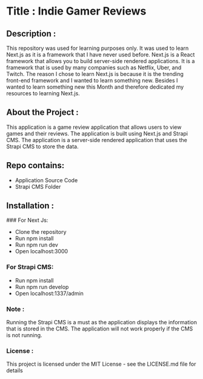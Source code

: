 # Title :  Indie Gamer Reviews

## Description :
This repository was used for learning purposes only. It was used to learn Next.js as it is a framework that I have never used before. Next.js is a React framework that allows you to build server-side rendered applications. It is a framework that is used by many companies such as Netflix, Uber, and Twitch. The reason I chose to learn Next.js is because it is the trending front-end framework and I wanted to learn something new. Besides I wanted to learn something new this Month and therefore dedicated my resources to learning Next.js.


## About the Project :
This application is a game review application that allows users to view games and their reviews. The application is built using Next.js and Strapi CMS. The application is a server-side rendered application that uses the Strapi CMS to store the data. 


## Repo contains:
<ul> 
<li> Application Source Code </li>
<li> Strapi CMS Folder </li>
</ul>

## Installation :

### For Next Js: 
<ul>
<li> Clone the repository </li>
<li> Run npm install </li>
<li> Run npm run dev </li>
<li> Open localhost:3000 </li>
</ul>

### For Strapi CMS:
<ul>
<li> Run npm install </li>
<li> Run npm run develop </li>
<li> Open localhost:1337/admin </li>
</ul>

### Note :
Running the Strapi CMS is a must as the application displays the information that is stored in the CMS. The application will not work  properly if the CMS is not running.


### License :
This project is licensed under the MIT License - see the LICENSE.md file for details
